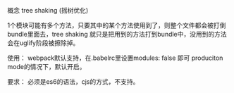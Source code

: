 概念 
    tree shaking (摇树优化)

1个模块可能有多个方法，只要其中的某个方法使用到了，则整个文件都会被打倒bundle里面去，tree shaking 就只是把用到的方法打到bundle中，没用到的方法会在uglify阶段被擦除掉。

使用：
    webpack默认支持，在.babelrc里设置modules: false 即可
    produciton mode的情况下，默认开启。

要求： 必须是es6的语法，cjs的方式，不支持。